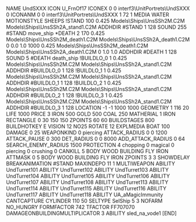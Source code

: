 NAME UndSXXX
ICON U_FrnOf17
ICONEX 0 0 interf3\UnitPortrets\UndSXXX 0
ICONANM 0 0 interf3\UnitPortrets\UndSXXX 1 72 1
MEDIA WATER
MOTIONSTYLE SHEEPS
!STAND   100 0.425   Models\Ships\UnsSSh2M.C2M Models\Ships\UnsSSh2A_stand1.C2M
ADDHDIR #STAND 1 128
SOUND 255 #STAND move_ship
*DEATH   2 170 0.425 Models\Ships\UnsSSh2M_death1.C2M Models\Ships\UnsSSh2A_death1.C2M 0 0.0 1.0 1000  0.425 Models\Ships\UnsSSh2M_death1.C2M Models\Ships\UnsSSh2A_death1.C2M 0 1.0 1.0
ADDHDIR #DEATH 1 128
SOUND 5 #DEATH death_ship
!BUILDLO_0 1 0.425   Models\Ships\UnsSSh2M.C2M Models\Ships\UnsSSh2A_stand1.C2M
ADDHDIR #BUILDLO_0 1 128
!BUILDLO_1 1 0.425   Models\Ships\UnsSSh2M.C2M Models\Ships\UnsSSh2A_stand1.C2M
ADDHDIR #BUILDLO_1 1 128
!BUILDLO_2 1 0.425   Models\Ships\UnsSSh2M.C2M Models\Ships\UnsSSh2A_stand1.C2M
ADDHDIR #BUILDLO_2 1 128
!BUILDLO_3 1 0.425   Models\Ships\UnsSSh2M.C2M Models\Ships\UnsSSh2A_stand1.C2M
ADDHDIR #BUILDLO_3 1 128
LOCATION -1 -1 1000 1000
GEOMETRY 1 116 20
LIFE     1000
PRICE 3 IRON 500 GOLD 500 COAL 250
MATHERIAL 1 IRON
RECTANGLE 0 30 150 150
ZPOINTS   60 60
BUILDSTAGES 800
BUILDHOTKEY		E
VISION 12
NO25
ROTATE 12
EXPLMEDIA BOAT 100
DAMAGE   0 25
WEAPONKIND 0 piercing
ATTACK_RADIUS 0 0 1200
ATTACK_PAUSE 0 300
DET_RADIUS 0 0 8000
ADD_ATTACK_RADIUS 0 64
SEARCH_ENEMY_RADIUS 1500
PROTECTION 4 chopping 0 magical 0 piercing 0 crushing 0
CANKILL   5 BODY WOOD BUILDING FLY IRON
ATTMASK 0 5 BODY WOOD BUILDING FLY IRON
ZPOINTS   3 3
SHOWDELAY
BREAKANIMATION #STAND
MAXINDEPO 11 1
MULTIWEAPON
ABILITY UndTurret101
ABILITY UndTurret102
ABILITY UndTurret103
ABILITY UndTurret104
ABILITY UndTurret105
ABILITY UndTurret106
ABILITY UndTurret107
ABILITY UndTurret108
ABILITY UndTurret113
ABILITY UndTurret114
ABILITY UndTurret115
ABILITY UndTurret116
ABILITY UndTurret117
ABILITY UndTurret118
ABILITY	UA_aMagicImmunity
CANTCAPTURE
CYLINDER 110 50
SELTYPE SelShip 5 3
NOFARM
NO_HUNGRY
FORMFACTOR 742
TFACTOR FF707070
DAMAGEONBUILDINGMULTIPLICATOR 3
ABILITY sled_na_vode1
[END]
